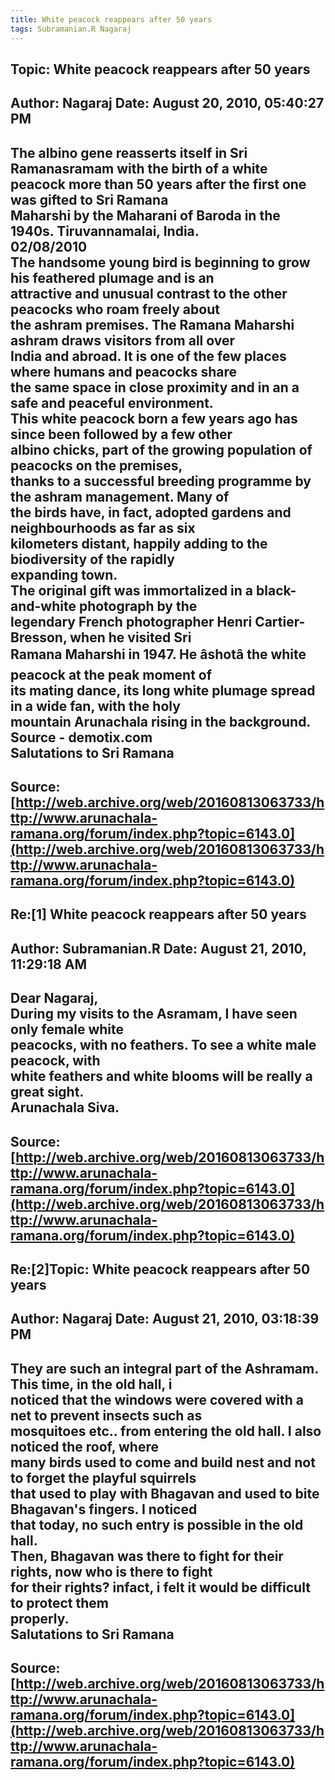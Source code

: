 ```yaml
--- 
title: White peacock reappears after 50 years   
tags: Subramanian.R Nagaraj  
---  
```

## Topic: White peacock reappears after 50 years  
Author: Nagaraj             Date: August 20, 2010, 05:40:27 PM  
---  
The albino gene reasserts itself in Sri Ramanasramam with the birth of a white  
peacock more than 50 years after the first one was gifted to Sri Ramana  
Maharshi by the Maharani of Baroda in the 1940s. Tiruvannamalai, India.  
02/08/2010   
The handsome young bird is beginning to grow his feathered plumage and is an  
attractive and unusual contrast to the other peacocks who roam freely about  
the ashram premises. The Ramana Maharshi ashram draws visitors from all over  
India and abroad. It is one of the few places where humans and peacocks share  
the same space in close proximity and in an a safe and peaceful environment.   
This white peacock born a few years ago has since been followed by a few other  
albino chicks, part of the growing population of peacocks on the premises,  
thanks to a successful breeding programme by the ashram management. Many of  
the birds have, in fact, adopted gardens and neighbourhoods as far as six  
kilometers distant, happily adding to the biodiversity of the rapidly  
expanding town.   
The original gift was immortalized in a black-and-white photograph by the  
legendary French photographer Henri Cartier-Bresson, when he visited Sri  
Ramana Maharshi in 1947. He âshotâ the white peacock at the peak moment of  
its mating dance, its long white plumage spread in a wide fan, with the holy  
mountain Arunachala rising in the background.   
Source - demotix.com   
Salutations to Sri Ramana
 ---  
Source:[http://web.archive.org/web/20160813063733/http://www.arunachala-ramana.org/forum/index.php?topic=6143.0](http://web.archive.org/web/20160813063733/http://www.arunachala-ramana.org/forum/index.php?topic=6143.0)   
---  

## Re:[1] White peacock reappears after 50 years  
Author: Subramanian.R       Date: August 21, 2010, 11:29:18 AM  
---  
Dear Nagaraj,   
During my visits to the Asramam, I have seen only female white   
peacocks, with no feathers. To see a white male peacock, with   
white feathers and white blooms will be really a great sight.   
Arunachala Siva.
 ---  
Source:[http://web.archive.org/web/20160813063733/http://www.arunachala-ramana.org/forum/index.php?topic=6143.0](http://web.archive.org/web/20160813063733/http://www.arunachala-ramana.org/forum/index.php?topic=6143.0)   
---  

## Re:[2]Topic:  White peacock reappears after 50 years  
Author: Nagaraj             Date: August 21, 2010, 03:18:39 PM  
---  
They are such an integral part of the Ashramam. This time, in the old hall, i  
noticed that the windows were covered with a net to prevent insects such as  
mosquitoes etc.. from entering the old hall. I also noticed the roof, where  
many birds used to come and build nest and not to forget the playful squirrels  
that used to play with Bhagavan and used to bite Bhagavan's fingers. I noticed  
that today, no such entry is possible in the old hall.   
Then, Bhagavan was there to fight for their rights, now who is there to fight  
for their rights? infact, i felt it would be difficult to protect them  
properly.   
Salutations to Sri Ramana
 ---  
Source:[http://web.archive.org/web/20160813063733/http://www.arunachala-ramana.org/forum/index.php?topic=6143.0](http://web.archive.org/web/20160813063733/http://www.arunachala-ramana.org/forum/index.php?topic=6143.0)   
---  

